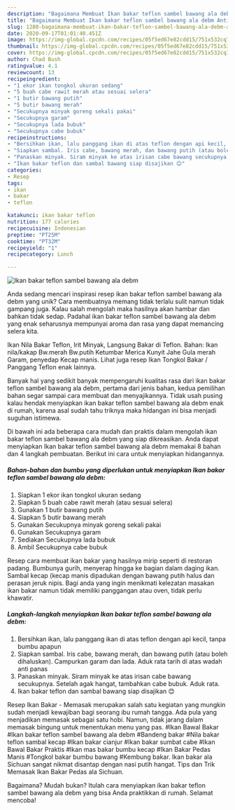 ```yaml
---
description: "Bagaimana Membuat Ikan bakar teflon sambel bawang ala debm Anti Gagal"
title: "Bagaimana Membuat Ikan bakar teflon sambel bawang ala debm Anti Gagal"
slug: 1280-bagaimana-membuat-ikan-bakar-teflon-sambel-bawang-ala-debm-anti-gagal
date: 2020-09-17T01:01:40.451Z
image: https://img-global.cpcdn.com/recipes/05f5ed67e82cdd15/751x532cq70/ikan-bakar-teflon-sambel-bawang-ala-debm-foto-resep-utama.jpg
thumbnail: https://img-global.cpcdn.com/recipes/05f5ed67e82cdd15/751x532cq70/ikan-bakar-teflon-sambel-bawang-ala-debm-foto-resep-utama.jpg
cover: https://img-global.cpcdn.com/recipes/05f5ed67e82cdd15/751x532cq70/ikan-bakar-teflon-sambel-bawang-ala-debm-foto-resep-utama.jpg
author: Chad Bush
ratingvalue: 4.1
reviewcount: 13
recipeingredient:
- "1 ekor ikan tongkol ukuran sedang"
- "5 buah cabe rawit merah atau sesuai selera"
- "1 butir bawang putih"
- "5 butir bawang merah"
- "Secukupnya minyak goreng sekali pakai"
- "Secukupnya garam"
- "Secukupnya lada bubuk"
- "Secukupnya cabe bubuk"
recipeinstructions:
- "Bersihkan ikan, lalu panggang ikan di atas teflon dengan api kecil, tanpa bumbu apapun"
- "Siapkan sambal. Iris cabe, bawang merah, dan bawang putih (atau boleh dihaluskan). Campurkan garam dan lada. Aduk rata tarih di atas wadah anti panas"
- "Panaskan minyak. Siram minyak ke atas irisan cabe bawang secukupnya. Setelah agak hangat, tambahkan cabe bubuk. Aduk rata."
- "Ikan bakar teflon dan sambal bawang siap disajikan 😊"
categories:
- Resep
tags:
- ikan
- bakar
- teflon

katakunci: ikan bakar teflon 
nutrition: 177 calories
recipecuisine: Indonesian
preptime: "PT25M"
cooktime: "PT32M"
recipeyield: "1"
recipecategory: Lunch

---
```



![Ikan bakar teflon sambel bawang ala debm](https://img-global.cpcdn.com/recipes/05f5ed67e82cdd15/751x532cq70/ikan-bakar-teflon-sambel-bawang-ala-debm-foto-resep-utama.jpg)

Anda sedang mencari inspirasi resep ikan bakar teflon sambel bawang ala debm yang unik? Cara membuatnya memang tidak terlalu sulit namun tidak gampang juga. Kalau salah mengolah maka hasilnya akan hambar dan bahkan tidak sedap. Padahal ikan bakar teflon sambel bawang ala debm yang enak seharusnya mempunyai aroma dan rasa yang dapat memancing selera kita.

Ikan Nila Bakar Teflon, Irit Minyak, Langsung Bakar di Teflon. Bahan: Ikan nila/kakap Bw.merah Bw.putih Ketumbar Merica Kunyit Jahe Gula merah Garam, penyedap Kecap manis. Lihat juga resep Ikan Tongkol Bakar / Panggang Teflon enak lainnya.

Banyak hal yang sedikit banyak mempengaruhi kualitas rasa dari ikan bakar teflon sambel bawang ala debm, pertama dari jenis bahan, kedua pemilihan bahan segar sampai cara membuat dan menyajikannya. Tidak usah pusing kalau hendak menyiapkan ikan bakar teflon sambel bawang ala debm enak di rumah, karena asal sudah tahu triknya maka hidangan ini bisa menjadi suguhan istimewa.


Di bawah ini ada beberapa cara mudah dan praktis dalam mengolah ikan bakar teflon sambel bawang ala debm yang siap dikreasikan. Anda dapat menyiapkan Ikan bakar teflon sambel bawang ala debm memakai 8 bahan dan 4 langkah pembuatan. Berikut ini cara untuk menyiapkan hidangannya.

<!--inarticleads1-->

##### Bahan-bahan dan bumbu yang diperlukan untuk menyiapkan Ikan bakar teflon sambel bawang ala debm:

1. Siapkan 1 ekor ikan tongkol ukuran sedang
1. Siapkan 5 buah cabe rawit merah (atau sesuai selera)
1. Gunakan 1 butir bawang putih
1. Siapkan 5 butir bawang merah
1. Gunakan Secukupnya minyak goreng sekali pakai
1. Gunakan Secukupnya garam
1. Sediakan Secukupnya lada bubuk
1. Ambil Secukupnya cabe bubuk


Resep cara membuat ikan bakar yang hasilnya mirip seperti di restoran padang. Bumbunya gurih, menyerap hingga ke bagian dalam daging ikan. Sambal kecap (kecap manis dipadukan dengan bawang putih halus dan perasan jeruk nipis. Bagi anda yang ingin menikmati kelezatan masakan ikan bakar namun tidak memiliki panggangan atau oven, tidak perlu khawatir. 

<!--inarticleads2-->

##### Langkah-langkah menyiapkan Ikan bakar teflon sambel bawang ala debm:

1. Bersihkan ikan, lalu panggang ikan di atas teflon dengan api kecil, tanpa bumbu apapun
1. Siapkan sambal. Iris cabe, bawang merah, dan bawang putih (atau boleh dihaluskan). Campurkan garam dan lada. Aduk rata tarih di atas wadah anti panas
1. Panaskan minyak. Siram minyak ke atas irisan cabe bawang secukupnya. Setelah agak hangat, tambahkan cabe bubuk. Aduk rata.
1. Ikan bakar teflon dan sambal bawang siap disajikan 😊


Resep Ikan Bakar - Memasak merupakan salah satu kegiatan yang mungkin sudah menjadi kewajiban bagi seorang ibu rumah tangga. Ada pula yang menjadikan memasak sebagai satu hobi. Namun, tidak jarang dalam memasak bingung untuk menentukan menu yang pas. #Ikan Bawal Bakar #Ikan bakar teflon sambel bawang ala debm #Bandeng bakar #Nila bakar teflon sambal kecap #Ikan bakar cianjur #Ikan bakar sumbat cabe #Ikan Bawal Bakar Praktis #Ikan mas bakar bumbu kecap #Ikan Bakar Pedas Manis #Tongkol bakar bumbu bawang #Kembung bakar. Ikan bakar ala Sichuan sangat nikmat disantap dengan nasi putih hangat. Tips dan Trik Memasak Ikan Bakar Pedas ala Sichuan. 

Bagaimana? Mudah bukan? Itulah cara menyiapkan ikan bakar teflon sambel bawang ala debm yang bisa Anda praktikkan di rumah. Selamat mencoba!
